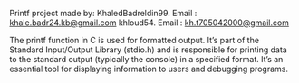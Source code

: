 Printf project
made by:
KhaledBadreldin99. Email : khale.badr24.kb@gmail.com
khloud54. Email : kh.t705042000@gmail.com


The printf function in C is used for formatted output. It’s part of the Standard Input/Output Library (stdio.h) and is responsible for printing data to the standard output (typically the console) in a specified format. It’s an essential tool for displaying information to users and debugging programs.
